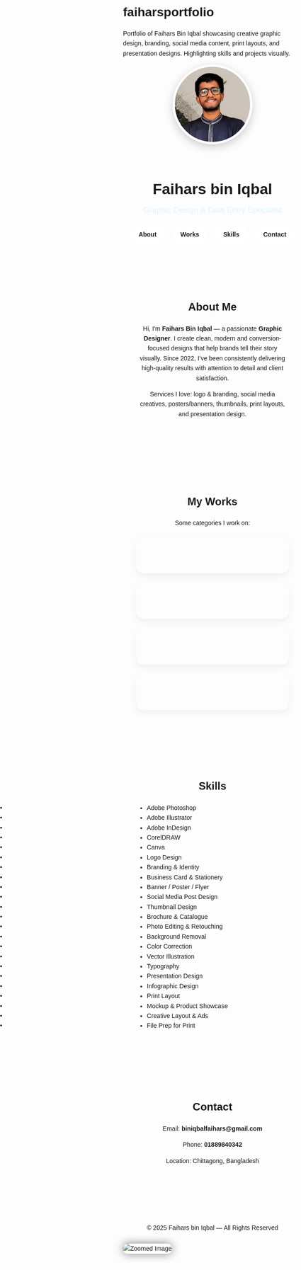 # faiharsportfolio
Portfolio of Faihars Bin Iqbal showcasing creative graphic design, branding, social media content, print layouts, and presentation designs. Highlighting skills and projects visually.
<html lang="en">
<head>
<meta charset="UTF-8">
<meta name="viewport" content="width=device-width, initial-scale=1.0">
<title>Faihars bin Iqbal - Portfolio</title>
<style>
@import url('https://fonts.googleapis.com/css2?family=Poppins:wght@300;500;700&display=swap');

:root{
  --primary:#2563eb;
  --primary-dark:#1d4ed8;
  --bg:#f1f5f9;
  --card:#ffffff;
  --text:#1e293b;
  --muted:#64748b;
  --shadow:0 10px 25px rgba(0,0,0,.08);
}
*{margin:0;padding:0;box-sizing:border-box;}
body{font-family:'Poppins',sans-serif;background:var(--bg);color:var(--text);line-height:1.6;}

header{text-align:center;padding:60px 20px 40px;background:linear-gradient(135deg, var(--primary), var(--primary-dark));color:white;border-bottom-left-radius:60px;border-bottom-right-radius:60px;box-shadow:var(--shadow);}
header img{width:180px;height:180px;border-radius:50%;object-fit:cover;border:5px solid white;box-shadow:0 6px 20px rgba(0,0,0,.2);margin-bottom:20px;}
header h1{font-size:34px;font-weight:700;}
header h2{font-size:18px;font-weight:400;margin-top:6px;color:#e0f2fe;}
nav{margin-top:20px;display:flex;justify-content:center;gap:14px;flex-wrap:wrap;}
nav a{text-decoration:none;padding:10px 20px;border-radius:30px;font-weight:600;font-size:14px;color:var(--primary);background:white;transition:.3s;box-shadow:var(--shadow);}
nav a:hover{background:var(--primary-dark);color:white;transform:translateY(-2px);}
section{max-width:1000px;margin:60px auto;padding:30px;background:var(--card);border-radius:20px;box-shadow:var(--shadow);}
section h3{font-size:24px;font-weight:700;margin-bottom:18px;color:var(--primary-dark);text-align:center;}
section p{color:var(--muted);margin-bottom:14px;text-align:center;}
.grid{display:grid;grid-template-columns:repeat(auto-fit,minmax(240px,1fr));gap:20px;margin-top:20px;}
.card{background:var(--bg);border-radius:16px;padding:20px;transition:.3s;box-shadow:0 6px 16px rgba(0,0,0,.06);text-align:center;cursor:pointer;}
.card:hover{transform:translateY(-5px);box-shadow:0 12px 24px rgba(0,0,0,.12);}
.chip{display:inline-block;font-size:13px;background:var(--primary);color:white;padding:5px 12px;border-radius:999px;margin-bottom:12px;}
.card-content{display:none;margin-top:10px;text-align:center;}
.card-content img{width:100px;height:auto;margin:5px;cursor:pointer;transition:0.3s;}
.card-content img:hover{transform:scale(1.1);}
.card-content p{margin-bottom:12px;color:var(--muted);font-size:14px;font-weight:600;}

/* Skills two columns with black dots */
.skills-list{
  display:grid;
  grid-template-columns:repeat(2, 1fr);
  gap:10px 60px; /* row-gap, column-gap */
  list-style:none;
  padding:0;
}
.skills-list li{
  font-weight:bold;
  position:relative;
  padding-left:15px;
  margin-bottom:6px;
}
.skills-list li::before{
  content:"•";
  position:absolute;
  left:0;
  color:black;
}

.contact p{margin:8px 0;font-size:15px;}
.contact a{color:var(--primary-dark);text-decoration:none;font-weight:600;}
.contact a:hover{text-decoration:underline;}
footer{text-align:center;padding:25px 10px;color:var(--muted);}

/* Lightbox Styles */
#lightbox{
  position:fixed;
  top:0;
  left:0;
  width:100%;
  height:100%;
  background:rgba(0,0,0,0.9);
  display:none;
  justify-content:center;
  align-items:center;
  z-index:9999;
}
#lightbox img{
  max-width:90%;
  max-height:90%;
  border-radius:10px;
  box-shadow:0 0 20px rgba(0,0,0,0.5);
  animation:fadeIn 0.3s ease;
}
@keyframes fadeIn{
  from {opacity:0;transform:scale(0.8);}
  to {opacity:1;transform:scale(1);}
}
</style>
</head>
<body>

<header>
<img src="faihars.png" alt="Faihars Bin Iqbal">
<h1>Faihars bin Iqbal</h1>
<h2>Graphic Design & Data Entry Specialist</h2>
<nav>
  <a href="#about">About</a>
  <a href="#works">Works</a>
  <a href="#skills">Skills</a>
  <a href="#contact">Contact</a>
</nav>
</header>

<!-- About Me -->
<section id="about">
<h3>About Me</h3>
<p>Hi, I'm <b>Faihars Bin Iqbal</b> — a passionate <b>Graphic Designer</b>. I create clean, modern and conversion-focused designs that help brands tell their story visually. Since 2022, I’ve been consistently delivering high-quality results with attention to detail and client satisfaction.</p>
<p>Services I love: logo & branding, social media creatives, posters/banners, thumbnails, print layouts, and presentation design.</p>
</section>

<!-- Works -->
<section id="works">
<h3>My Works</h3>
<p>Some categories I work on:</p>
<div class="grid">

  <!-- Logo Design -->
  <div class="card" onclick="toggleContent('logo')">
    <span class="chip">Logo Design</span>
    <div class="card-content" id="logo">
      <p>Clean, memorable logos for brands and businesses.</p>
      <img src="logo1.png" alt="Logo 1" onclick="openLightbox(this.src)">
      <img src="logo2.png" alt="Logo 2" onclick="openLightbox(this.src)">
      <img src="logo3.png" alt="Logo 3" onclick="openLightbox(this.src)">
      <img src="logo4.png" alt="Logo 4" onclick="openLightbox(this.src)">
      <img src="logo5.png" alt="Logo 5" onclick="openLightbox(this.src)">
      <img src="logo6.png" alt="Logo 6" onclick="openLightbox(this.src)">
      <img src="logo7.png" alt="Logo 7" onclick="openLightbox(this.src)">
    </div>
  </div>

  <!-- Social Media -->
  <div class="card" onclick="toggleContent('social')">
    <span class="chip">Social Media</span>
    <div class="card-content" id="social">
      <p>Posters, banners, ad creatives optimized for reach.</p>
      <img src="social1.png" alt="Social Media 1" onclick="openLightbox(this.src)">
      <img src="social2.png" alt="Social Media 2" onclick="openLightbox(this.src)">
      <img src="social3.png" alt="Social Media 3" onclick="openLightbox(this.src)">
      <img src="social4.png" alt="Social Media 4" onclick="openLightbox(this.src)">
      <img src="social5.png" alt="Social Media 5" onclick="openLightbox(this.src)">
    </div>
  </div>

  <!-- Print Design -->
  <div class="card" onclick="toggleContent('print')">
    <span class="chip">Print Design</span>
    <div class="card-content" id="print">
      <p>Flyers, brochures, business cards, packaging & more.</p>
      <img src="print1.png" alt="Print 1" onclick="openLightbox(this.src)">
      <img src="print2.png" alt="Print 2" onclick="openLightbox(this.src)">
      <img src="print3.png" alt="Print 3" onclick="openLightbox(this.src)">
      <img src="print4.png" alt="Print 4" onclick="openLightbox(this.src)">
      <img src="print5.png" alt="Print 5" onclick="openLightbox(this.src)">
    </div>
  </div>

  <!-- Presentation -->
  <div class="card" onclick="toggleContent('presentation')">
    <span class="chip">Presentation</span>
    <div class="card-content" id="presentation">
      <p>Professional slides for business and academics.</p>
      <img src="presentation1.png" alt="Presentation 1" onclick="openLightbox(this.src)">
      <img src="presentation2.png" alt="Presentation 2" onclick="openLightbox(this.src)">
      <img src="presentation3.png" alt="Presentation 3" onclick="openLightbox(this.src)">
      <img src="presentation4.png" alt="Presentation 4" onclick="openLightbox(this.src)">
      <img src="presentation5.png" alt="Presentation 5" onclick="openLightbox(this.src)">
    </div>
  </div>

</div>
</section>

<!-- Skills -->
<section id="skills">
<h3>Skills</h3>
<ul class="skills-list">
  <li>Adobe Photoshop</li>
  <li>Adobe Illustrator</li>
  <li>Adobe InDesign</li>
  <li>CorelDRAW</li>
  <li>Canva</li>
  <li>Logo Design</li>
  <li>Branding & Identity</li>
  <li>Business Card & Stationery</li>
  <li>Banner / Poster / Flyer</li>
  <li>Social Media Post Design</li>
  <li>Thumbnail Design</li>
  <li>Brochure & Catalogue</li>
  <li>Photo Editing & Retouching</li>
  <li>Background Removal</li>
  <li>Color Correction</li>
  <li>Vector Illustration</li>
  <li>Typography</li>
  <li>Presentation Design</li>
  <li>Infographic Design</li>
  <li>Print Layout</li>
  <li>Mockup & Product Showcase</li>
  <li>Creative Layout & Ads</li>
  <li>File Prep for Print</li>
</ul>
</section>

<!-- Contact -->
<section id="contact" class="contact">
<h3>Contact</h3>
<p>Email: <a href="mailto:biniqbalfaihars@gmail.com">biniqbalfaihars@gmail.com</a></p>
<p>Phone: <a href="tel:01889840342">01889840342</a></p>
<p>Location: Chittagong, Bangladesh</p>
</section>

<footer>
© 2025 Faihars bin Iqbal — All Rights Reserved
</footer>

<!-- Lightbox -->
<div id="lightbox" onclick="closeLightbox()">
  <img id="lightbox-img" src="" alt="Zoomed Image">
</div>

<script>
function toggleContent(id){
  const contents = document.querySelectorAll('.card-content');
  contents.forEach(c=>{if(c.id !== id) c.style.display='none';});
  const el = document.getElementById(id);
  el.style.display = (el.style.display === 'block') ? 'none' : 'block';
}

function openLightbox(src){
  const lightbox = document.getElementById('lightbox');
  const img = document.getElementById('lightbox-img');
  img.src = src;
  lightbox.style.display = 'flex';
}

function closeLightbox(){
  document.getElementById('lightbox').style.display = 'none';
}
</script>

</body>
</html>
